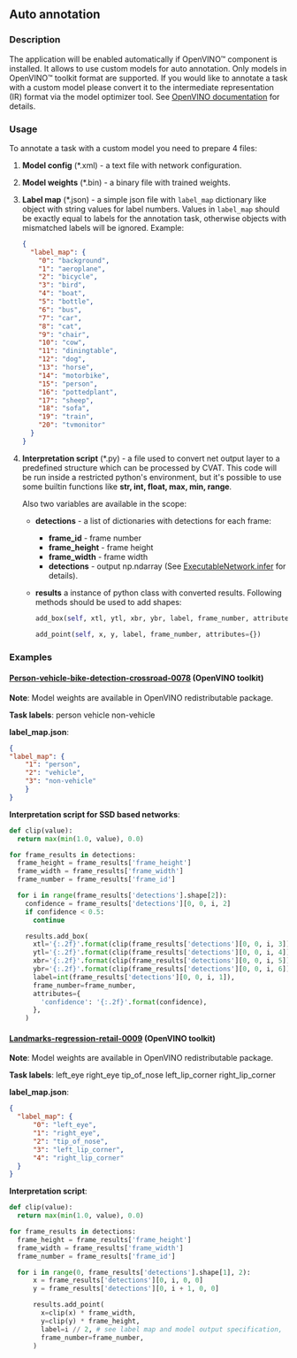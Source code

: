 ## Auto annotation

### Description

The application will be enabled automatically if OpenVINO&trade; component is
installed. It allows to use custom models for auto annotation. Only models in
OpenVINO&trade; toolkit format are supported. If you would like to annotate a
task with a custom model please convert it to the intermediate representation
(IR) format via the model optimizer tool. See [OpenVINO documentation](https://software.intel.com/en-us/articles/OpenVINO-InferEngine) for details.

### Usage

To annotate a task with a custom model you need to prepare 4 files:
1. __Model config__ (*.xml) - a text file with network configuration.
1. __Model weights__ (*.bin) - a binary file with trained weights.
1. __Label map__ (*.json) - a simple json file with `label_map` dictionary like
object with string values for label numbers. Values in `label_map` should be
exactly equal to labels for the annotation task, otherwise objects with mismatched
labels will be ignored.
  Example:
    ```json
    {
      "label_map": {
        "0": "background",
        "1": "aeroplane",
        "2": "bicycle",
        "3": "bird",
        "4": "boat",
        "5": "bottle",
        "6": "bus",
        "7": "car",
        "8": "cat",
        "9": "chair",
        "10": "cow",
        "11": "diningtable",
        "12": "dog",
        "13": "horse",
        "14": "motorbike",
        "15": "person",
        "16": "pottedplant",
        "17": "sheep",
        "18": "sofa",
        "19": "train",
        "20": "tvmonitor"
      }
    }
    ```
1. __Interpretation script__ (*.py) - a file used to convert net output layer
to a predefined structure which can be processed by CVAT. This code will be run
inside a restricted python's environment, but it's possible to use some
builtin functions like __str, int, float, max, min, range__.

   Also two variables are available in the scope:

   - __detections__ - a list of dictionaries with detections for each frame:
      * __frame_id__ - frame number
      * __frame_height__ - frame height
      * __frame_width__ - frame width
      * __detections__ - output np.ndarray (See [ExecutableNetwork.infer](https://software.intel.com/en-us/articles/OpenVINO-InferEngine#inpage-nav-11-6-3) for details).

   - __results__ a instance of python class with converted results.
     Following methods should be used to add shapes:
     ```python
     add_box(self, xtl, ytl, xbr, ybr, label, frame_number, attributes={})

     add_point(self, x, y, label, frame_number, attributes={})
     ```

### Examples

#### [Person-vehicle-bike-detection-crossroad-0078](https://github.com/opencv/open_model_zoo/blob/2018/intel_models/person-vehicle-bike-detection-crossroad-0078/description/person-vehicle-bike-detection-crossroad-0078.md) (OpenVINO toolkit)

__Note__: Model weights are available in OpenVINO redistributable package.

__Task labels__: person vehicle non-vehicle

__label_map.json__:
```json
{
"label_map": {
    "1": "person",
    "2": "vehicle",
    "3": "non-vehicle"
    }
}
```
__Interpretation script for SSD based networks__:
```python
def clip(value):
  return max(min(1.0, value), 0.0)

for frame_results in detections:
  frame_height = frame_results['frame_height']
  frame_width = frame_results['frame_width']
  frame_number = frame_results['frame_id']

  for i in range(frame_results['detections'].shape[2]):
    confidence = frame_results['detections'][0, 0, i, 2]
    if confidence < 0.5:
      continue

    results.add_box(
      xtl='{:.2f}'.format(clip(frame_results['detections'][0, 0, i, 3]) * frame_width),
      ytl='{:.2f}'.format(clip(frame_results['detections'][0, 0, i, 4]) * frame_height),
      xbr='{:.2f}'.format(clip(frame_results['detections'][0, 0, i, 5]) * frame_width),
      ybr='{:.2f}'.format(clip(frame_results['detections'][0, 0, i, 6]) * frame_height),
      label=int(frame_results['detections'][0, 0, i, 1]),
      frame_number=frame_number,
      attributes={
        'confidence': '{:.2f}'.format(confidence),
      },
    )
```


#### [Landmarks-regression-retail-0009](https://github.com/opencv/open_model_zoo/blob/2018/intel_models/landmarks-regression-retail-0009/description/landmarks-regression-retail-0009.md) (OpenVINO toolkit)

__Note__: Model weights are available in OpenVINO redistributable package.

__Task labels__: left_eye right_eye tip_of_nose left_lip_corner right_lip_corner

__label_map.json__:
```json
{
  "label_map": {
      "0": "left_eye",
      "1": "right_eye",
      "2": "tip_of_nose",
      "3": "left_lip_corner",
      "4": "right_lip_corner"
  }
}
```
__Interpretation script__:
```python
def clip(value):
  return max(min(1.0, value), 0.0)

for frame_results in detections:
  frame_height = frame_results['frame_height']
  frame_width = frame_results['frame_width']
  frame_number = frame_results['frame_id']

  for i in range(0, frame_results['detections'].shape[1], 2):
      x = frame_results['detections'][0, i, 0, 0]
      y = frame_results['detections'][0, i + 1, 0, 0]

      results.add_point(
        x=clip(x) * frame_width,
        y=clip(y) * frame_height,
        label=i // 2, # see label map and model output specification,
        frame_number=frame_number,
      )
```
